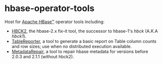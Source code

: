 <!--
 Licensed to the Apache Software Foundation (ASF) under one
 or more contributor license agreements.  See the NOTICE file
 distributed with this work for additional information
 regarding copyright ownership.  The ASF licenses this file
 to you under the Apache License, Version 2.0 (the
 "License"); you may not use this file except in compliance
 with the License.  You may obtain a copy of the License at

     http://www.apache.org/licenses/LICENSE-2.0

 Unless required by applicable law or agreed to in writing, software
 distributed under the License is distributed on an "AS IS" BASIS,
 WITHOUT WARRANTIES OR CONDITIONS OF ANY KIND, either express or implied.
 See the License for the specific language governing permissions and
 limitations under the License.
-->

# hbase-operator-tools

Host for [Apache HBase&trade;](https://hbase.apache.org)
operator tools including:

 * [HBCK2](https://github.com/apache/hbase-operator-tools/tree/master/hbase-hbck2), the hbase-2.x fix-it tool, the successor to hbase-1's _hbck_ (A.K.A _hbck1_).
 * [TableReporter](https://github.com/apache/hbase-operator-tools/tree/master/hbase-table-reporter), a tool to generate a basic report on Table column counts and row sizes; use when no distributed execution available.
 * [MetadataRepair](https://github.com/apache/hbase-operator-tools/tree/master/hbase-meta-repair), a tool to repair hbase metadata for versions before 2.0.3 and 2.1.1 (without hbck2).

